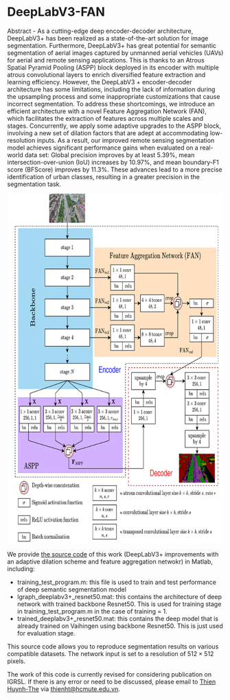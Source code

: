 # DeepLabV3-FAN
Abstract - As a cutting-edge deep encoder-decoder architecture, DeepLabV3+ has been realized as a state-of-the-art solution for image segmentation. Furthermore, DeepLabV3+ has great potential for semantic segmentation of aerial images captured by unmanned aerial vehicles (UAVs) for aerial and remote sensing applications. This is thanks to an Atrous Spatial Pyramid Pooling (ASPP) block deployed in its encoder with multiple atrous convolutional layers to enrich diversified feature extraction and learning efficiency. However, the DeepLabV3 + encoder-decoder architecture has some limitations, including the lack of information during the upsampling process and some inappropriate customizations that cause incorrect segmentation. To address these shortcomings, we introduce an efficient architecture with a novel Feature Aggregation Network (FAN), which facilitates the extraction of features across multiple scales and stages. Concurrently, we apply some adaptive upgrades to the ASPP block, involving a new set of dilation factors that are adept at accommodating low-resolution inputs.
As a result, our improved remote sensing segmentation model achieves significant performance gains when evaluated on a real-world data set: Global precision improves by at least $5.39\%$, mean intersection-over-union (IoU) increases by $10.97\%$, and mean boundary-F1 score (BFScore) improves by $11.3\%$.
These advances lead to a more precise identification of urban classes, resulting in a greater precision in the segmentation task.

<img src="https://github.com/ThienHuynhThe/DeepLabV3-FAN/blob/main/deeplabv3%2BFAN.png" height="815px" width="770px" >

We provide [the source code](https://drive.google.com/drive/folders/10FT66NgcuHbKtv2TZVpMKDMYk9OxIqLt?usp=sharing) of this work (DeepLabV3+ improvements with an adaptive dilation scheme and feature aggregation netwokr) in Matlab, including:<br>

  - training_test_program.m: this file is used to train and test performance of deep semantic segmentation model<br>
  - lgraph_deeplabv3+_resnet50.mat: this contains the architecture of deep network with trained backbone Resnet50. This is used for training stage in training_test_program.m in the case of training = 1.<br>
  - trained_deeplabv3+_resnet50.mat: this contains the deep model that is already trained on Vaihingen using backbone Resnet50. This is just used for evaluation stage.

This source code allows you to reproduce segmentation results on various compatible datasets. The network input is set to a resolution of $512 \times 512$ pixels.

The work of this code is currently revised for considering publication on IGRSL.
If there is any error or need to be discussed, please email to [Thien Huynh-The](https://sites.google.com/site/thienhuynhthe/home) via thienht@hcmute.edu.vn.
